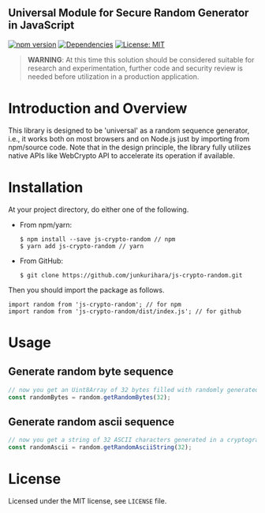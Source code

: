 Universal Module for Secure Random Generator in JavaScript
--
[![npm version](https://badge.fury.io/js/js-crypto-random.svg)](https://badge.fury.io/js/js-crypto-random)
[![Dependencies](https://david-dm.org/junkurihara/jscu.svg?path=packages/js-crypto-random)](https://david-dm.org/junkurihara/jscu?path=packages/js-crypto-random)
[![License: MIT](https://img.shields.io/badge/License-MIT-yellow.svg)](https://opensource.org/licenses/MIT)

> **WARNING**: At this time this solution should be considered suitable for research and experimentation, further code and security review is needed before utilization in a production application.

# Introduction and Overview
This library is designed to be 'universal' as a random sequence generator, i.e., it works both on most browsers and on Node.js just by importing from npm/source code. Note that in the design principle, the library fully utilizes native APIs like WebCrypto API to accelerate its operation if available. 

# Installation
At your project directory, do either one of the following.

- From npm/yarn:
  ```shell
  $ npm install --save js-crypto-random // npm
  $ yarn add js-crypto-random // yarn
  ```
- From GitHub:
  ```shell
  $ git clone https://github.com/junkurihara/js-crypto-random.git
  ```

Then you should import the package as follows.
```shell
import random from 'js-crypto-random'; // for npm
import random from 'js-crypto-random/dist/index.js'; // for github
```
  
# Usage
## Generate random byte sequence
```javascript
// now you get an Uint8Array of 32 bytes filled with randomly generated values
const randomBytes = random.getRandomBytes(32);
```

## Generate random ascii sequence
```javascript
// now you get a string of 32 ASCII characters generated in a cryptographically random manner
const randomAscii = random.getRandomAsciiString(32);
```

# License
Licensed under the MIT license, see `LICENSE` file.